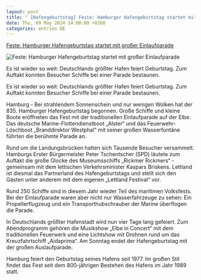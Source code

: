 ```yaml
---
layout: post
title: " [Hafengeburtstag] Feste: Hamburger Hafengeburtstag startet mit großer Einlaufparade"
date: Thu, 09 May 2024 14:00:00 +0200
categories: entries DE
---
```

[Feste: Hamburger Hafengeburtstag startet mit großer Einlaufparade](https://www.mz.de/panorama/hamburger-hafengeburtstag-startet-mit-grosser-einlaufparade-3841161)

![Feste: Hamburger Hafengeburtstag startet mit großer Einlaufparade](https://bmg-images.forward-publishing.io/2024/05/09/19319779-2be1-4cdd-bc80-1d3b9687e854.jpeg?rect=0%2C95%2C2048%2C1152&w=1024)

Es ist wieder so weit: Deutschlands größter Hafen feiert Geburtstag. Zum Auftakt konnten Besucher Schiffe bei einer Parade bestaunen.

Es ist wieder so weit: Deutschlands größter Hafen feiert Geburtstag. Zum Auftakt konnten Besucher Schiffe bei einer Parade bestaunen.

Hamburg - Bei strahlendem Sonnenschein und nur wenigen Wolken hat der 835. Hamburger Hafengeburtstag begonnen. Große Schiffe und kleine Boote eröffneten das Fest mit der traditionellen Einlaufparade auf der Elbe. Das deutsche Marine-Flottendienstboot „Alster“ und das Feuerwehr-Löschboot „Branddirektor Westphal“ mit seiner großen Wasserfontäne führten die berühmte Parade an.

Rund um die Landungsbrücken hatten sich Tausende Besucher versammelt. Hamburgs Erster Bürgermeister Peter Tschentscher (SPD) läutete zum Auftakt die große Glocke des Museumsschiffs „Rickmer Rickmers“ - gemeinsam mit dem lettischen Verkehrsminister Kaspars Briskens. Lettland ist diesmal das Partnerland des Hafengeburtstags und stellt sich den Gästen unter anderem mit dem eigenen „Lettland Festival“ vor.

Rund 250 Schiffe sind in diesem Jahr wieder Teil des maritimen Volksfests. Bei der Einlaufparade waren aber nicht nur Wasserfahrzeuge zu sehen: Ein Propellerflugzeug und ein Transporthubschrauber der Marine überflogen die Parade.

In Deutschlands größter Hafenstadt wird nun vier Tage lang gefeiert. Zum Abendprogramm gehören die Musikshow „Elbe in Concert“ mit dem traditionellen Feuerwerk und eine Lichtshow mit Drohnen rund um das Kreuzfahrtschiff „Aidaprima“. Am Sonntag endet der Hafengeburtstag mit der großen Auslaufparade.

Hamburg feiert den Geburtstag seines Hafens seit 1977. Im großen Stil findet das Fest seit dem 800-jährigen Bestehen des Hafens im Jahr 1989 statt.

